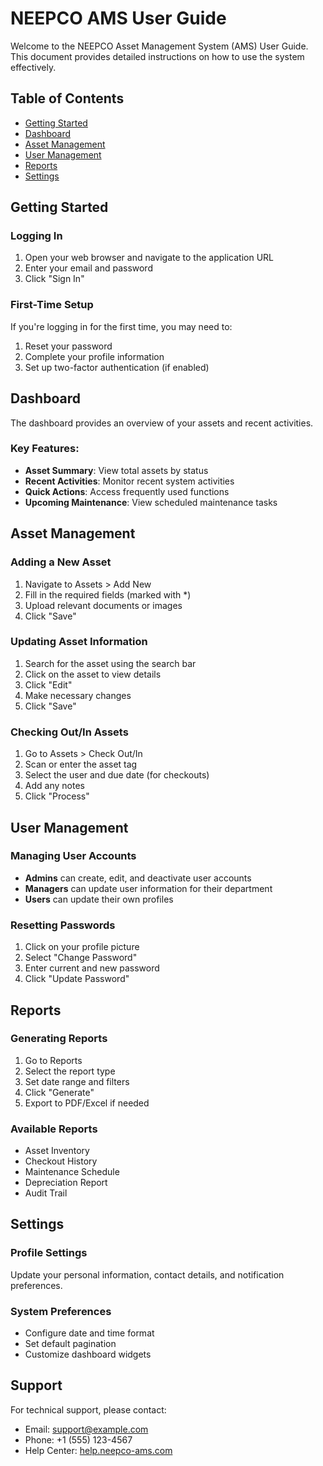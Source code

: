 # NEEPCO AMS User Guide

Welcome to the NEEPCO Asset Management System (AMS) User Guide. This document provides detailed instructions on how to use the system effectively.

## Table of Contents
- [Getting Started](#getting-started)
- [Dashboard](#dashboard)
- [Asset Management](#asset-management)
- [User Management](#user-management)
- [Reports](#reports)
- [Settings](#settings)

## Getting Started

### Logging In
1. Open your web browser and navigate to the application URL
2. Enter your email and password
3. Click "Sign In"

### First-Time Setup
If you're logging in for the first time, you may need to:
1. Reset your password
2. Complete your profile information
3. Set up two-factor authentication (if enabled)

## Dashboard

The dashboard provides an overview of your assets and recent activities.

### Key Features:
- **Asset Summary**: View total assets by status
- **Recent Activities**: Monitor recent system activities
- **Quick Actions**: Access frequently used functions
- **Upcoming Maintenance**: View scheduled maintenance tasks

## Asset Management

### Adding a New Asset
1. Navigate to Assets > Add New
2. Fill in the required fields (marked with *)
3. Upload relevant documents or images
4. Click "Save"

### Updating Asset Information
1. Search for the asset using the search bar
2. Click on the asset to view details
3. Click "Edit"
4. Make necessary changes
5. Click "Save"

### Checking Out/In Assets
1. Go to Assets > Check Out/In
2. Scan or enter the asset tag
3. Select the user and due date (for checkouts)
4. Add any notes
5. Click "Process"

## User Management

### Managing User Accounts
- **Admins** can create, edit, and deactivate user accounts
- **Managers** can update user information for their department
- **Users** can update their own profiles

### Resetting Passwords
1. Click on your profile picture
2. Select "Change Password"
3. Enter current and new password
4. Click "Update Password"

## Reports

### Generating Reports
1. Go to Reports
2. Select the report type
3. Set date range and filters
4. Click "Generate"
5. Export to PDF/Excel if needed

### Available Reports
- Asset Inventory
- Checkout History
- Maintenance Schedule
- Depreciation Report
- Audit Trail

## Settings

### Profile Settings
Update your personal information, contact details, and notification preferences.

### System Preferences
- Configure date and time format
- Set default pagination
- Customize dashboard widgets

## Support

For technical support, please contact:
- Email: support@example.com
- Phone: +1 (555) 123-4567
- Help Center: [help.neepco-ams.com](https://help.neepco-ams.com)
